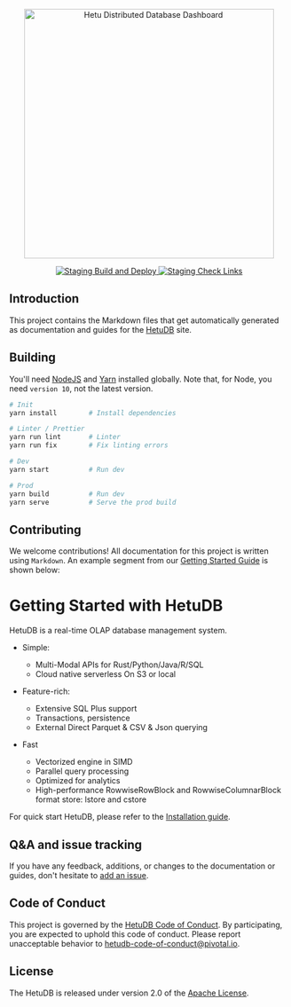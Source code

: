 <p align="center">
  <a href="https://www.hetudb.com">
    <img alt="Hetu Distributed Database Dashboard" title="Hetu Distributed Database Website" src="https://i.imgur.com/ZcoBGnU.png" width="450">
  </a>
</p>

<p align="center">
  <a href="https://github.com/hetudb/hetudb.github.io/actions?query=workflow%3A%22Staging+Build+and+Deploy%22">
  <img src="https://github.com/hetudb/hetudb.github.io/workflows/Staging%20Build%20and%20Deploy/badge.svg?event=push" alt="Staging Build and Deploy">
  </a>
  <a href="https://github.com/hetudb/hetudb.github.io/actions?query=workflow%3A%22Staging+Check+Links%22">
  <img src="https://github.com/hetudb/hetudb.github.io/workflows/Staging%20Check%20Links/badge.svg?event=schedule" alt="Staging Check Links">
  </a>
</p>

## Introduction

This project contains the Markdown files that get automatically generated as documentation and guides for the [HetuDB](https://hetudb.github.io/) site.

## Building

You'll need [NodeJS](https://nodejs.org/en/) and [Yarn](https://yarnpkg.com/en/) installed globally. Note that, for Node, you need `version 10`, not the latest version.

```bash
# Init
yarn install        # Install dependencies

# Linter / Prettier
yarn run lint       # Linter
yarn run fix        # Fix linting errors

# Dev
yarn start          # Run dev

# Prod
yarn build          # Run dev
yarn serve          # Serve the prod build
```

## Contributing

We welcome contributions!
All documentation for this project is written using `Markdown`.
An example segment from our [Getting Started Guide](https://hetudb.github.io/docs/developer-guides/getting-started/quicks/) is shown below:

# Getting Started with HetuDB 

HetuDB is a real-time OLAP database management system.

  * Simple: 
    - Multi-Modal APIs for Rust/Python/Java/R/SQL
    - Cloud native serverless On S3 or local
  
  * Feature-rich:
      - Extensive SQL Plus support
      - Transactions, persistence
      - External Direct Parquet & CSV & Json querying
  
  * Fast
      - Vectorized engine in SIMD 
      - Parallel query processing
      - Optimized for analytics
      - High-performance RowwiseRowBlock and RowwiseColumnarBlock format store: lstore and cstore

For quick start HetuDB, please refer to the  [Installation guide](%currentPath%/installation/).

## Q&A and issue tracking

If you have any feedback, additions, or changes to the documentation or guides, don't hesitate to [add an issue](https://github.com/hetudb/hetudb.github.io/issues).

## Code of Conduct

This project is governed by the [HetuDB Code of Conduct](CODE_OF_CONDUCT.adoc). By participating, you are expected to uphold this code of conduct. Please report unacceptable behavior to hetudb-code-of-conduct@pivotal.io.

## License

The HetuDB is released under version 2.0 of the [Apache License](https://www.apache.org/licenses/LICENSE-2.0).
